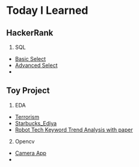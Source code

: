 # Today I Learned

## HackerRank
1. SQL
  * [Basic Select](https://github.com/Skymind24/TIL/blob/62ee40d91c77e93e75d4d2f4c73fac840d8dd411/HackerRank/SQL/1_Basic_Select.md)
  * [Advanced Select](https://github.com/Skymind24/TIL/blob/48240e31c89534375ca065249a391581bd87b56d/HackerRank/SQL/2_Advanced_Select.md)
  * []()

## Toy Project
1. EDA
  * [Terrorism](https://github.com/Skymind24/TIL/blob/01b42b6f113283439c5e3f2e3b51ab757b15c57d/Toy%20Project/EDA/EDA_1_terrorism.ipynb)
  * [Starbucks_Ediya](https://github.com/Skymind24/TIL/blob/01b42b6f113283439c5e3f2e3b51ab757b15c57d/Toy%20Project/EDA/EDA_SQL_1_starbucks_ediya.ipynb)
  * [Robot Tech Keyword Trend Analysis with paper](https://github.com/Skymind24/TIL/blob/01b42b6f113283439c5e3f2e3b51ab757b15c57d/Toy%20Project/EDA/EDA_SQL_2_robot_keyword_trend_analysis.md)

2. Opencv
  * [Camera App](https://github.com/Skymind24/TIL/blob/01b42b6f113283439c5e3f2e3b51ab757b15c57d/Toy%20Project/Opencv/Opencv_1_create_camera_app.py)
  * []()
